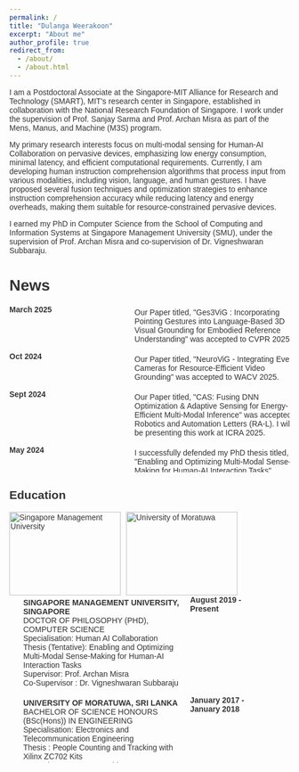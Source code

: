 ```yaml
---
permalink: /
title: "Dulanga Weerakoon"
excerpt: "About me"
author_profile: true
redirect_from: 
  - /about/
  - /about.html
---
```


<script async src="https://pagead2.googlesyndication.com/pagead/js/adsbygoogle.js?client=ca-pub-4542934905310078"
     crossorigin="anonymous"></script>  

I am a Postdoctoral Associate at the Singapore-MIT Alliance for Research and Technology (SMART), MIT's research center in Singapore, established in collaboration with the National Research Foundation of Singapore. I work under the supervision of Prof. Sanjay Sarma and Prof. Archan Misra as part of the Mens, Manus, and Machine (M3S) program.

My primary research interests focus on multi-modal sensing for Human-AI Collaboration on pervasive devices, emphasizing low energy consumption, minimal latency, and efficient computational requirements. Currently, I am developing human instruction comprehension algorithms that process input from various modalities, including vision, language, and human gestures. I have proposed several fusion techniques and optimization strategies to enhance instruction comprehension accuracy while reducing latency and energy overheads, making them suitable for resource-constrained pervasive devices.

I earned my PhD in Computer Science from the School of Computing and Information Systems at Singapore Management University (SMU), under the supervision of Prof. Archan Misra and co-supervision of Dr. Vigneshwaran Subbaraju.

News
===
  <style>
    body {
      font-family: Arial, sans-serif;
      color: #333;
    }

    .bullet-list {
      list-style-type: none;
      margin: 0;
      padding: 0;
      max-height: 300px; /* Set the maximum height for the scrollable list */
      overflow-y: auto; /* Add vertical scroll when list exceeds max height */
    }

    .bullet-list li {
      display: flex; /* Use flexbox layout */
      margin-bottom: 15px;
    }

    .bullet-list li strong {
      font-weight: bold;
      min-width: 100px;
      margin-right: 100px; /* Increased indentation for the date */
    }

    .bullet-list li .description {
      flex: 1; /* Expand to fill remaining space */
      margin-top: 5px;
      margin-left: 25px; /* Increased indentation for the description */
      min-width: 300px; /* Adjust the min-width based on the longest description text */
    }

    .bullet-list li:last-child {
      margin-bottom: 0;
    }

  </style>
<body>
  <ul class="bullet-list">
                <li>
      <strong>March 2025</strong>
      <span class="description">Our Paper titled, "Ges3ViG : Incorporating Pointing Gestures into Language-Based 3D Visual Grounding for Embodied Reference Understanding" was accepted to CVPR 2025.</span>
    </li>
              <li>
      <strong>Oct 2024</strong>
      <span class="description">Our Paper titled, "NeuroViG - Integrating Event Cameras for Resource-Efficient Video Grounding" was accepted to WACV 2025.</span>
    </li>
          <li>
      <strong>Sept 2024</strong>
      <span class="description">Our Paper titled, "CAS: Fusing DNN Optimization & Adaptive Sensing for Energy-Efficient Multi-Modal Inference" was accepted Robotics and Automation Letters (RA-L). I will be presenting this work at ICRA 2025.</span>
    </li>
          <li>
      <strong>May 2024</strong>
      <span class="description">I successfully defended my PhD thesis titled, "Enabling and Optimizing Multi-Modal Sense-Making for Human-AI Interaction Tasks".</span>
    </li>
        <li>
      <strong>April 2024</strong>
      <span class="description">Our Paper titled, "Towards Efficient Spatio-Temporal Video Grounding in Pervasive Mobile Devices" was accepted as a poster paper at ACM MobiSys 2024.</span>
    </li>
      <li>
      <strong>Oct 2023</strong>
      <span class="description">Our Paper titled, "VGGlass - Demonstrating Visual Grounding and Localization Synergy with a LiDAR-enabled Smart-Glass" was accepted as a demo paper at ACM SenSys 2023.</span>
    </li>
    <li>
      <strong>Jul 2023</strong>
      <span class="description">I was offered Presidential Doctoral Fellowship in Computing at SMU, which is provided to exceptionally qualified students at SMU based on their research outcomes.</span>
    </li>
    <li>
      <strong>Jan 2023</strong>
      <span class="description">I was offered a PhD Research Attachment at Institute of High Performance Computing (IHPC), A*STAR, Singapore</span>
    </li>
    <li>
      <strong>Dec 2022</strong>
      <span class="description">Our Paper titled, "Demonstrating Multi-modal Human Instruction Comprehension with AR Smart Glass" was accepted as a demo paper at COMSNETS 2023.</span>
    </li>
    <li>
      <strong>Jul 2022</strong>
      <span class="description">Our Paper titled, "Demonstrating Multi-modal Human Instruction Comprehension with AR Smart Glass" was accepted as a demo paper at COMSNETS 2023.</span>
    </li>
    <li>
      <strong>Jun 2022</strong>
      <span class="description">Our Paper titled, "SoftSkip: Empowering Multi-Modal Dynamic Pruning for Single-Stage Referring Comprehension" was accepted to ACM Multimedia 2022.</span>
    </li>
    <li>
      <strong>Jun 2022</strong>
      <span class="description">Our Paper titled, "COSM2IC: Optimizing Real-time Multi-Modal Instruction Comprehension" was accepted to IROS 2022.</span>
    </li>
  </ul>
</body>

  <style>
    .image-container {
      display: flex;
      align-items: center;
    }
    .image-container h2 {
      margin-right: 15px; /* Add some space to the right of the headline */
    }
    .image-container img {
      width: 200px; /* Set the width of each image */
      height: 150px; /* Set the height of each image */
      margin-right: 10px; /* Add some spacing between the images */
    }
  </style>

<body>
  <h2>Education</h2>
  <div class="image-container">
    <img src="https://dulangaweerakoon.com/images/SMU.webp" alt="Singapore Management University">
    <img src="https://dulangaweerakoon.com/images/UOM.png" alt="University of Moratuwa">
  </div>
</body>
<style>
    body {
      font-family: Arial, sans-serif;
      color: #333;
    }
    .bullet-list {
      list-style-type: none;
      margin: 0;
      padding: 0;
      max-height: 300px; /* Set the maximum height for the scrollable list */
      overflow-y: auto; /* Add vertical scroll when list exceeds max height */
    }
    .bullet-list li {
      display: flex; /* Use flexbox layout */
      margin-bottom: 15px;
    }
    .bullet-list li strong {
      font-weight: bold;
      min-width: 100px;
      margin-right: 100px; /* Increased indentation for the date */
    }
    .bullet-list li .description {
      flex: 1; /* Expand to fill remaining space */
      margin-top: 5px;
      margin-left: 25px; /* Increased indentation for the description */
      /* min-width: 300px; /* Adjust the min-width based on the longest description text */
    }
    .bullet-list li:last-child {
      margin-bottom: 0;
    }
  </style>
<body>    
  <ul class="bullet-list">
    <li>
        <span class="description">
          <b>SINGAPORE MANAGEMENT UNIVERSITY, SINGAPORE</b><br>
          DOCTOR OF PHILOSOPHY (PHD), COMPUTER SCIENCE<br>
          Specialisation: Human AI Collaboration<br>
          Thesis (Tentative): Enabling and Optimizing Multi-Modal Sense-Making for Human-AI Interaction Tasks<br>
          Supervisor: Prof. Archan Misra<br>
          Co-Supervisor : Dr. Vigneshwaran Subbaraju
        </span>
        <strong>August 2019 - Present</strong>
      </li>
      <li>
        <span class="description">
          <b>UNIVERSITY OF MORATUWA, SRI LANKA</b><br>
          BACHELOR OF SCIENCE HONOURS (BSc(Hons)) IN ENGINEERING<br>
          Specialisation: Electronics and Telecommunication Engineering<br>
          Thesis : People Counting and Tracking with Xilinx ZC702 Kits<br>
          Supervisor:Dr. Ranga Rodrigo <br>
          Co-Supervisor : Dr. Ajith Pasquel
        </span>
        <strong>January 2017 - January 2018</strong>
      </li>



